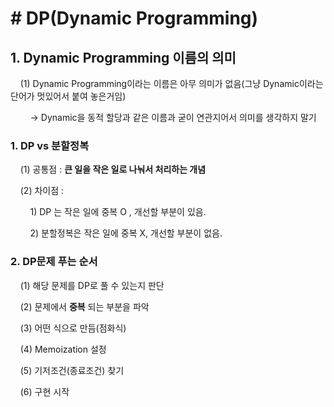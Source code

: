 # # DP(Dynamic Programming)

## 1. Dynamic Programming 이름의 의미

    (1) Dynamic Programming이라는 이름은 아무 의미가 없음(그냥 Dynamic이라는 단어가  멋있어서 붙여 놓은거임)

        → Dynamic을 동적 할당과 같은 이름과 굳이 연관지어서 의미를 생각하지 말기

### 1. DP vs 분할정복

    (1) 공통점 : **큰 일을 작은 일로 나눠서 처리하는 개념**

    (2) 차이점 : 

        1) DP 는 작은 일에 중복 O , 개선할 부분이 있음.

        2) 분할정복은 작은 일에 중복 X, 개선할 부분이 없음.

### 2. DP문제 푸는 순서

    (1) 해당 문제를 DP로 풀 수 있는지 판단

    (2) 문제에서 **중복** 되는 부분을 파악

    (3) 어떤 식으로 만듬(점화식) 

    (4) Memoization 설정

    (5) 기저조건(종료조건) 찾기

    (6) 구현 시작

# 

### 

